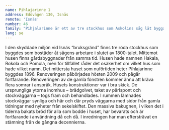 ```yaml
---
name: Pihlajarinne 1
address: Edövägen 130, Isnäs
remote: 'Isnäs'
number: 46
family: "Pihjalarinne är ett av tre stockhus som Askolins såg lät bygga åt sina arbetstagare under slutet av 1890-talet. I husen bodde stora familjer och även hyresgäster. Landskapet längs Edövägen är nu skyddat. I det mittersta huset har Marjaleena och Yrjö Länsipuro sin andra bostad som de skaffade 2009 och där de nu tillbringar ungefär hälften av sin tid.\nDe gamla stockarna var i ypperligt skick, men ytorna inomhus hade under hundra års tid täckts in av flera lager spännpapp, tapeter och målning. Bit för bit skalades det gamla huset fram – taket av pärlspont kom fram då ett lager papp och ”miljoner nubb” hade avlägsnats. Stockväggarna har här och där lämnats synliga i huset. Ett tjockt lager av brun målning togs bort från golvet, brädorna slipades och oljades. Arbetet krävde flera år och fortsätter än – gamla fönsterbågar att renovera finns det gott om."
lang: se
---
```

I den skyddade miljön vid Isnäs “bruksgränd” finns tre röda stockhus som byggdes som bostäder åt sågens arbetare i slutet av 1800-talet. Mittemot husen finns gårdsbyggnader från samma tid. Husen hade namnen Hakala, Rokola och Pomola, men för tillfället råder det osäkerhet om vilket hus som hade vilket namn.
Det mittersta huset som nuförtiden heter Pihlajarinne byggdes 1896. Renoveringen påbörjades hösten 2009 och pågår fortfarande. Renoveringen av de gamla fönstren kommer ännu att kräva flera somrar i anspråk. Husets konstruktioner var i bra skick. De ursprungliga ytorna inomhus – brädgolvet, taket av pärlspont och stockväggarna – togs fram och behandlades. I rummen lämnades stockväggar synliga och här och där pryds väggarna med sidor från gamla tidningar med nyheter från sekelskiftet. Den massiva bakugnen, i vilken det i tiderna bakats bröd för alla som bodde i huset, har bevarats och är fortfarande i användning då och då. I inredningen har man eftersträvat en stämning från de gångna decennierna.
